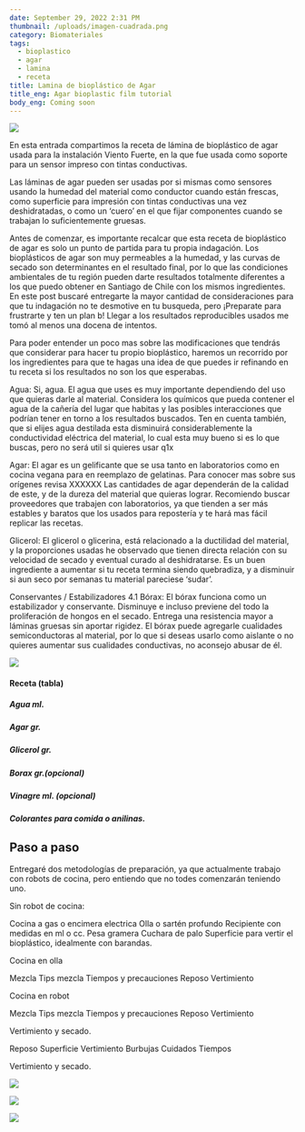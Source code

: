 ```yaml
---
date: September 29, 2022 2:31 PM
thumbnail: /uploads/imagen-cuadrada.png
category: Biomateriales
tags:
  - bioplastico
  - agar
  - lamina
  - receta
title: Lamina de bioplástico de Agar
title_eng: Agar bioplastic film tutorial
body_eng: Coming soon
---
```

<div>

![](/uploads/imagen-vertical.png)

</div>

<div>

En esta entrada compartimos la receta de lámina de bioplástico de  agar usada para la instalación Viento Fuerte, en la que fue usada como soporte para un sensor impreso con tintas conductivas.

Las láminas de agar pueden ser usadas por si mismas como sensores usando la humedad del material como conductor cuando están frescas, como superficie para impresión con tintas conductivas una vez deshidratadas, o como un ‘cuero’ en el que fijar componentes cuando se  trabajan lo suficientemente gruesas.

Antes de comenzar, es importante recalcar que esta receta de bioplástico de agar es solo un punto de partida para tu propia indagación. Los bioplásticos de agar son muy permeables a la humedad, y las curvas de secado son determinantes en el resultado final, por lo que las condiciones ambientales de tu región pueden darte resultados totalmente diferentes a los que puedo obtener en Santiago de Chile con los mismos ingredientes. En este post buscaré entregarte la mayor cantidad de consideraciones para  que tu indagación no te desmotive en tu busqueda, pero ¡Preparate para frustrarte y ten un plan b! Llegar a los  resultados reproducibles usados me tomó al menos una docena de intentos.

Para poder entender un poco mas sobre las modificaciones que tendrás que considerar para hacer tu propio bioplástico, haremos un  recorrido por los ingredientes para que te hagas una idea de que puedes ir refinando en tu receta si los resultados no son los que esperabas.

</div>

<div>

Agua:
Si, agua. El agua que uses es muy importante dependiendo del uso que quieras  darle al material. Considera los químicos que pueda contener el agua de la cañería del lugar que habitas y las posibles interacciones que podrían tener  en torno a los resultados buscados. Ten en cuenta también, que si elijes agua destilada esta disminuirá considerablemente la conductividad eléctrica del material, lo cual esta muy bueno si es lo que buscas, pero no será util si quieres   usar  	q1x

Agar:
El agar es un gelificante que se usa tanto en laboratorios como en cocina vegana para en reemplazo de gelatinas. Para conocer mas sobre sus orígenes revisa XXXXXX
Las cantidades de agar dependerán de la calidad de este, y de la dureza del material que quieras lograr. Recomiendo buscar proveedores  que  trabajen con laboratorios, ya que tienden a ser más estables y baratos que los usados para repostería y te hará mas fácil replicar las recetas.

Glicerol:
El glicerol o glicerina, está relacionado a la ductilidad del material, y la proporciones usadas he observado que tienen directa relación con su velocidad de secado y eventual curado al deshidratarse. Es un buen ingrediente a aumentar si tu receta termina siendo quebradiza, y a disminuir si aun seco por semanas tu material pareciese ‘sudar’.

Conservantes / Estabilizadores
4.1  Bórax: El bórax funciona como un estabilizador y conservante. Disminuye e incluso previene del todo la proliferación de hongos en el secado. Entrega una resistencia mayor a láminas gruesas sin aportar rigidez. El bórax puede agregarle cualidades semiconductoras al material, por lo que si deseas usarlo como aislante  o no quieres  aumentar sus cualidades conductivas, no aconsejo abusar de él.

</div>

<div>

![](/uploads/imagen-horizontal.png)

#### Receta (tabla)

##### Agua ml.

##### Agar gr.

##### Glicerol gr.

##### Borax gr.(opcional)

##### Vinagre ml. (opcional)

##### Colorantes para comida o anilinas.

</div>

<div>

## Paso a paso

Entregaré dos metodologías de preparación, ya que actualmente trabajo con robots de cocina, pero entiendo que no todes comenzarán teniendo uno.

Sin robot de cocina:

Cocina a gas o encimera electrica
Olla o sartén profundo
Recipiente con medidas en ml o cc.
Pesa gramera
Cuchara de palo
Superficie para vertir el bioplástico, idealmente con barandas.

Cocina en olla

Mezcla
Tips mezcla
Tiempos y precauciones
Reposo
Vertimiento

Cocina en robot

Mezcla
Tips mezcla
Tiempos y precauciones
Reposo
Vertimiento

Vertimiento y secado.

Reposo
Superficie
Vertimiento
Burbujas
Cuidados 
Tiempos

Vertimiento y secado.

</div>

<div>

![](/uploads/imagen-cuadrada.png)

</div>

<div>

![](/uploads/imagen-vertical.png)

</div>

<div>

![](/uploads/imagen-horizontal.png)
